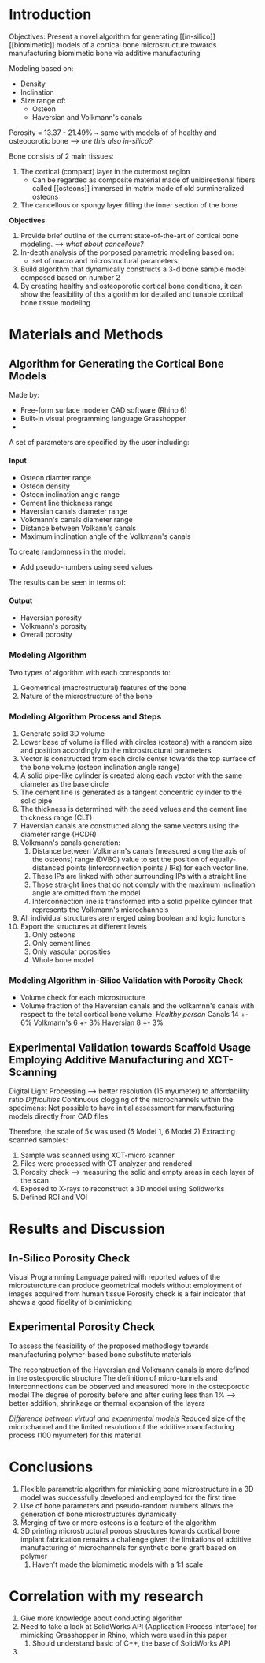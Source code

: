 # Introduction
Objectives:
Present a novel algorithm for generating [[in-silico]] [[biomimetic]] models of a cortical bone microstructure towards manufacturing biomimetic bone via additive manufacturing

Modeling based on:
- Density
- Inclination
- Size range of:
	- Osteon
	- Haversian and Volkmann's canals

Porosity = 13.37 - 21.49% ~ same with models of of healthy and osteoporotic bone --> *are this also in-silico?*



Bone consists of 2 main tissues:
1. The cortical (compact) layer in the outermost region
	- Can be regarded as composite material made of unidirectional fibers called [[osteons]] immersed in matrix made of old surmineralized osteons
2. The cancellous or spongy layer filling the inner section of the bone

**Objectives**
1. Provide brief outline of the current state-of-the-art of cortical bone modeling. --> *what about cancellous?*
2. In-depth analysis of the porposed parametric modeling based on:
	- set of macro and microstructural parameters
3. Build algorithm that dynamically constructs a 3-d bone sample model composed based on number 2
4. By creating healthy and osteoporotic cortical bone conditions, it can show the feasibility of this algorithm for detailed and tunable cortical bone tissue modeling


# Materials and Methods
## Algorithm for Generating the Cortical Bone Models
Made by:
- Free-form surface modeler CAD software (Rhino 6)
- Built-in visual programming language Grasshopper
- 
A set of parameters are specified by the user including:
#### Input
- Osteon diamter range
- Osteon density
- Osteon inclination angle range
- Cement line thickness range
- Haversian canals diameter range
- Volkmann's canals diameter range
- Distance between Volkann's canals
- Maximum inclination angle of the Volkmann's canals

To create randomness in the model:
- Add pseudo-numbers using seed values

The results can be seen in terms of:
#### Output
- Haversian porosity
- Volkmann's porosity
- Overall porosity

### Modeling Algorithm
Two types of algorithm with each corresponds to:
1. Geometrical (macrostructural) features of the bone
2. Nature of the microstructure of the bone

### Modeling Algorithm Process and Steps
1. Generate solid 3D volume
2. Lower base of volume is filled with circles (osteons) with a random size and position accordingly to the microstructural parameters
3. Vector is constructed from each circle center towards the top surface of the bone volume (osteon inclination angle range)
4. A solid pipe-like cylinder is created along each vector with the same diameter as the base circle
5. The cement line is generated as a tangent concentric cylinder to the solid pipe
6. The thickness is determined with the seed values and the cement line thickness range (CLT)
7. Haversian canals are constructed along the same vectors using the diameter range (HCDR)
8. Volkmann's canals generation:
	1. Distance between Volkmann's canals (measured along the axis of the osteons) range (DVBC) value to set the position of equally-distanced points (interconnection points / IPs) for each vector line.
	2. These IPs are linked with other surrounding IPs with a straight line
	3. Those straight lines that do not comply with the maximum inclination angle are omitted from the model
	4. Interconnection line is transformed into a solid pipelike cylinder that represents the Volkmann's microchannels
9. All individual structures are merged using boolean and logic functons
10. Export the structures at different levels 
	1. Only osteons
	2. Only cement lines
	3. Only vascular porosities
	4. Whole bone model
	
### Modeling Algorithm in-Silico Validation with Porosity Check
- Volume check for each microstructure
- Volume fraction of the Haversian canals and the volkamnn's canals with respect to the total cortical bone volume:
*Healthy person*
Canals 14 +- 6%
Volkmann's 6 +- 3%
Haversian 8 +- 3%

## Experimental Validation towards Scaffold Usage Employing Additive Manufacturing and XCT-Scanning
Digital Light Processing --> better resolution (15 myumeter) to affordability ratio
*Difficulties*
Continuous clogging of the microchannels within the specimens:
	Not possible to have initial assessment for manufacturing models directly from CAD files

Therefore, the scale of 5x was used (6 Model 1, 6 Model 2)
Extracting scanned samples:
1. Sample was scanned using XCT-micro scanner
2. Files were processed with CT analyzer and rendered
3. Porosity check --> measuring the solid and empty areas in each layer of the scan
4. Exposed to X-rays to reconstruct a 3D model using Solidworks
5. Defined ROI and VOI

# Results and Discussion
## In-Silico Porosity Check
Visual Programming Language paired with reported values of the microsturcture can produce geometrical models without employment of images acquired from human tissue
Porosity check is a fair indicator that shows a good fidelity of biomimicking

## Experimental Porosity Check
To assess the feasibility of the proposed methodlogy towards manufacturing polymer-based bone substitute materials

The reconstruction of the Haversian and Volkmann canals is more defined in the osteoporotic structure
The definition of micro-tunnels and interconnections can be observed and measured more in the osteoporotic model
The degree of porosity before and after curing less than 1%
--> better addition, shrinkage or thermal expansion of the layers

*Difference between virtual and experimental models*
Reduced size of the microchannel and the limited resolution of the additive manufacturing process (100 myumeter) for this material

# Conclusions
1. Flexible parametric algorithm for mimicking bone microstructure in a 3D model was successfully developed and employed for the first time
2. Use of bone parameters and pseudo-random numbers allows the generation of bone microstructures dynamically
3. Merging of two or more osteons is a feature of the algorithm
4. 3D printing microstructural porous structures towards cortical bone implant fabrication remains a challenge given the limitations of additive manufacturing of microchannels for synthetic bone graft based on polymer
	1. Haven't made the biomimetic models with a 1:1 scale

# Correlation with my research
1. Give more knowledge about conducting algorithm
2. Need to take a look at SolidWorks API (Application Process Interface) for mimicking Grasshopper in Rhino, which were used in this paper
	1. Should understand basic of C++, the base of SolidWorks API
3. 

	
	


